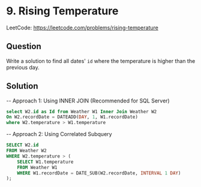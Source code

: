 # 9. Rising Temperature

LeetCode: https://leetcode.com/problems/rising-temperature

## Question
Write a solution to find all dates' `id` where the temperature is higher than the previous day.

## Solution
-- Approach 1: Using INNER JOIN (Recommended for SQL Server)
```sql
select W2.id as Id from Weather W1 Inner Join Weather W2
On W2.recordDate = DATEADD(DAY, 1, W1.recordDate) 
where W2.temperature > W1.temperature
```

-- Approach 2: Using Correlated Subquery
```sql
SELECT W2.id
FROM Weather W2
WHERE W2.temperature > (
    SELECT W1.temperature
    FROM Weather W1
    WHERE W1.recordDate = DATE_SUB(W2.recordDate, INTERVAL 1 DAY)
);
```
